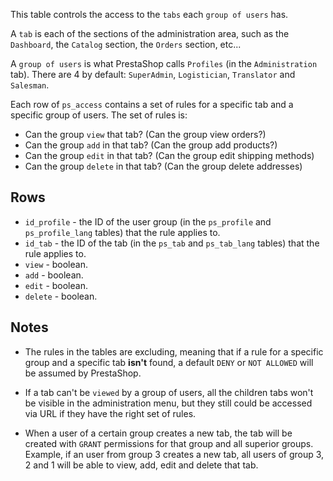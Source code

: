 This table controls the access to the `tabs` each `group of users` has.

A `tab` is each of the sections of the administration area, such as the
`Dashboard`, the `Catalog` section, the `Orders` section, etc...

A `group of users` is what PrestaShop calls `Profiles` (in the `Administration`
tab). There are 4 by default: `SuperAdmin`, `Logistician`, `Translator` and
`Salesman`.

Each row of `ps_access` contains a set of rules for a specific tab and a
specific group of users. The set of rules is:

* Can the group `view` that tab? (Can the group view orders?)
* Can the group `add` in that tab? (Can the group add products?)
* Can the group `edit` in that tab? (Can the group edit shipping methods)
* Can the group `delete` in that tab? (Can the group delete addresses)

## Rows

* `id_profile` - the ID of the user group (in the `ps_profile` and
`ps_profile_lang` tables) that the rule applies to.
* `id_tab` - the ID of the tab (in the `ps_tab` and `ps_tab_lang` tables) that
the rule applies to.
* `view` - boolean.
* `add` - boolean.
* `edit` - boolean.
* `delete` - boolean.

## Notes
* The rules in the tables are excluding, meaning that if a rule for a specific
group and a specific tab <b>isn't</b> found, a default `DENY` or `NOT ALLOWED`
will be assumed by PrestaShop.

* If a tab can't be `viewed` by a group of users, all the children tabs won't be
visible in the administration menu, but they still could be accessed via URL if
they have the right set of rules.

* When a user of a certain group creates a new tab, the tab will be created with
`GRANT` permissions for that group and all superior groups. Example, if an user
from group 3 creates a new tab, all users of group 3, 2 and 1 will be able
to view, add, edit and delete that tab.
